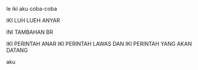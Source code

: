 le iki aku coba-coba

IKI LUH LUEH ANYAR

INI TAMBAHAN BR

IKI PERINTAH ANAR
IKI PERINTAH LAWAS
DAN IKI PERINTAH YANG AKAN DATANG

aku
